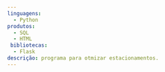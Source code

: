 ```yaml
---
linguagens:
  - Python
produtos:
  - SQL
  - HTML
 bibliotecas:
  - Flask
descrição: programa para otmizar estacionamentos.
---
```

